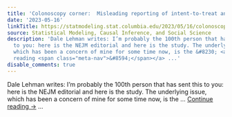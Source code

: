 ```yaml
---
title: 'Colonoscopy corner:  Misleading reporting of intent-to-treat analysis'
date: '2023-05-16'
linkTitle: https://statmodeling.stat.columbia.edu/2023/05/16/colonoscopy-corner-misleading-reporting-of-intent-to-treat-analysis/
source: Statistical Modeling, Causal Inference, and Social Science
description: 'Dale Lehman writes: I’m probably the 100th person that has sent this
  to you: here is the NEJM editorial and here is the study. The underlying issue,
  which has been a concern of mine for some time now, is the &#8230; <a href="https://statmodeling.stat.columbia.edu/2023/05/16/colonoscopy-corner-misleading-reporting-of-intent-to-treat-analysis/">Continue
  reading <span class="meta-nav">&#8594;</span></a> ...'
disable_comments: true
---
```

Dale Lehman writes: I’m probably the 100th person that has sent this to you: here is the NEJM editorial and here is the study. The underlying issue, which has been a concern of mine for some time now, is the &#8230; <a href="https://statmodeling.stat.columbia.edu/2023/05/16/colonoscopy-corner-misleading-reporting-of-intent-to-treat-analysis/">Continue reading <span class="meta-nav">&#8594;</span></a> ...